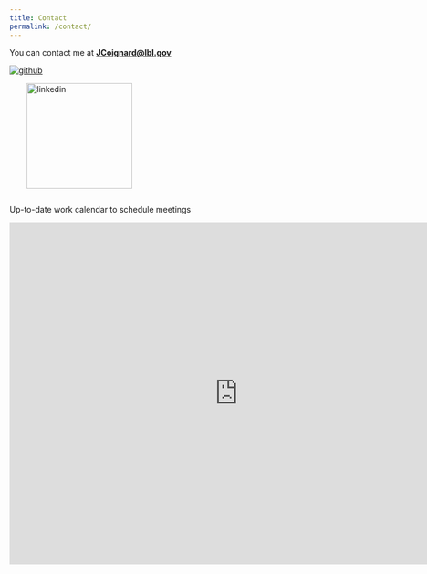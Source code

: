 ```yaml
---
title: Contact
permalink: /contact/
---
```


You can contact me at **JCoignard@lbl.gov**

<div style="display:inline-block;">
  <a href="https://github.com/Jonathan56"
  style="display:inline-block;">
  <img src="{{ site.baseurl }}/assets/image/github.png" alt="github">
  </a>

  <a href="https://fr.linkedin.com/in/jonathan-coignard-5b957552"
  style="display:inline-block; margin-left:30px;">
  <img src="{{ site.baseurl }}/assets/image/linkedin.png" alt="linkedin" width="185">
  </a>
</div>

Up-to-date work calendar to schedule meetings
<iframe src="https://calendar.google.com/calendar/b/1/embed?showTitle=0&amp;showDate=0&amp;showPrint=0&amp;showTabs=0&amp;showCalendars=0&amp;mode=WEEK&amp;height=600&amp;wkst=1&amp;bgcolor=%23FFFFFF&amp;src=1fa53vmdippjp9fuk795mnqpcs%40group.calendar.google.com&amp;color=%2323164E&amp;ctz=America%2FLos_Angeles" style="border-width:0" width="800" height="600" frameborder="0" scrolling="no"></iframe>
